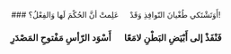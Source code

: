<div align="center">
### أَوَتَشْتَكي طُغْيانَ النّوافِذِ وَقَدْ &nbsp;&nbsp;&nbsp;&nbsp;عَلِمتْ أنَّ الحُكْمَ لَها وَالفِعْلُ؟!

### فَنْفَذْ إلى أَبْيَضِ البَطْنِ لامَعًا &nbsp;&nbsp;&nbsp;&nbsp;&nbsp;أَسْوَد الرّأسِ مَفْتوحِ المَصْدَرِ
</div>

